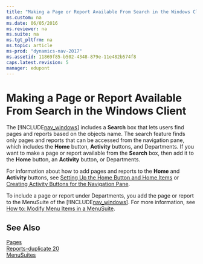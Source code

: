 ```yaml
---
title: "Making a Page or Report Available From Search in the Windows Client"
ms.custom: na
ms.date: 06/05/2016
ms.reviewer: na
ms.suite: na
ms.tgt_pltfrm: na
ms.topic: article
ms-prod: "dynamics-nav-2017"
ms.assetid: 11869f85-b502-4348-879e-11e482b574f8
caps.latest.revision: 5
manager: edupont
---
```

# Making a Page or Report Available From Search in the Windows Client
The [!INCLUDE[nav_windows](includes/nav_windows_md.md)] includes a **Search** box that lets users find pages and reports based on the objects name. The search feature finds only pages and reports that can be accessed from the navigation pane, which includes the **Home** button, **Activity** buttons, and Departments. If you want to make a page or report available from the **Search** box, then add it to the **Home** button, an **Activity** button, or Departments.  
  
 For information about how to add pages and reports to the **Home** and **Activity** buttons, see [Setting Up the Home Button and Home Items](Setting-Up-the-Home-Button-and-Home-Items.md) or [Creating Activity Buttons for the Navigation Pane](Creating-Activity-Buttons-for-the-Navigation-Pane.md).  
  
 To include a page or report under Departments, you add the page or report to the MenuSuite of the [!INCLUDE[nav_windows](includes/nav_windows_md.md)]. For more information, see [How to: Modify Menu Items in a MenuSuite](How%20to:%20Modify%20Menu%20Items%20in%20a%20MenuSuite.md).  
  
## See Also  
 [Pages](Pages.md)   
 [Reports\-duplicate 20](Reports-duplicate-20.md)   
 [MenuSuites](MenuSuites.md)